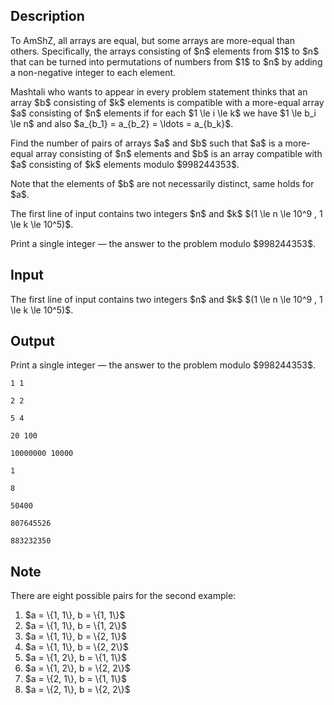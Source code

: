 ## Description

<div><p>To AmShZ, all arrays are equal, but some arrays are <span class="tex-font-style-bf">more-equal</span> than others. Specifically, the arrays consisting of $n$ elements from $1$ to $n$ that can be turned into permutations of numbers from $1$ to $n$ by adding a non-negative integer to each element.</p><p>Mashtali <span class="tex-font-style-striked">who wants to appear in every problem statement</span> thinks that an array $b$ consisting of $k$ elements is compatible with a <span class="tex-font-style-bf">more-equal</span> array $a$ consisting of $n$ elements if for each $1 \le i \le k$ we have $1 \le b_i \le n$ and also $a_{b_1} = a_{b_2} = \ldots = a_{b_k}$.</p><p>Find the number of pairs of arrays $a$ and $b$ such that $a$ is a more-equal array consisting of $n$ elements and $b$ is an array compatible with $a$ consisting of $k$ elements modulo $998244353$.</p><p>Note that the elements of $b$ are <span class="tex-font-style-bf">not necessarily distinct</span>, same holds for $a$.</p></div><div class="input-specification"><p>The first line of input contains two integers $n$ and $k$ $(1 \le n \le 10^9 , 1 \le k \le 10^5)$.</p></div><div class="output-specification"><p>Print a single integer — the answer to the problem modulo $998244353$.</p></div>

## Input

<p>The first line of input contains two integers $n$ and $k$ $(1 \le n \le 10^9 , 1 \le k \le 10^5)$.</p>

## Output

<p>Print a single integer — the answer to the problem modulo $998244353$.</p>





```input1
1 1
```




```input2
2 2
```




```input3
5 4
```




```input4
20 100
```




```input5
10000000 10000
```




```output1
1
```




```output2
8
```




```output3
50400
```




```output4
807645526
```




```output5
883232350
```



## Note

<p>There are eight possible pairs for the second example: </p><ol> <li> $a = \{1, 1\}, b = \{1, 1\}$ </li><li> $a = \{1, 1\}, b = \{1, 2\}$ </li><li> $a = \{1, 1\}, b = \{2, 1\}$ </li><li> $a = \{1, 1\}, b = \{2, 2\}$ </li><li> $a = \{1, 2\}, b = \{1, 1\}$ </li><li> $a = \{1, 2\}, b = \{2, 2\}$ </li><li> $a = \{2, 1\}, b = \{1, 1\}$ </li><li> $a = \{2, 1\}, b = \{2, 2\}$ </li></ol>
